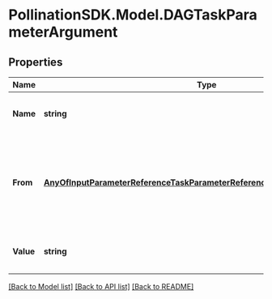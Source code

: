 
# PollinationSDK.Model.DAGTaskParameterArgument

## Properties

Name | Type | Description | Notes
------------ | ------------- | ------------- | -------------
**Name** | **string** | Name of the argument variable | 
**From** | [**AnyOfInputParameterReferenceTaskParameterReferenceItemParameterReference**](AnyOfInputParameterReferenceTaskParameterReferenceItemParameterReference.md) | The previous task or global workflow variable to pull this argument from | [optional] 
**Value** | **string** | The fixed value for this task argument | [optional] 

[[Back to Model list]](../README.md#documentation-for-models)
[[Back to API list]](../README.md#documentation-for-api-endpoints)
[[Back to README]](../README.md)


